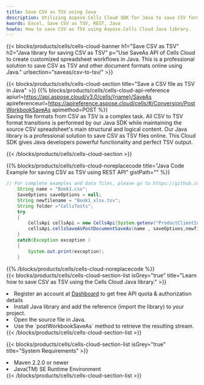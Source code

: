 ```yaml
---
title: Save CSV as TSV using Java 
description: Utilizing Aspose.Cells Cloud SDK for Java to save CSV format file as TSV format file. 
kwords: Excel, Save CSV as TSV, REST, Java
howto: How to save CSV as TSV using Aspose.Cells Cloud Java library.
---
```



{{< blocks/products/cells/cells-cloud-banner h1="Save CSV as TSV" h2="Java library for saving CSV as TSV" p="Use SaveAs API of Cells Cloud to create customized spreadsheet workflows in Java. This is a professional solution to save CSV as TSV and other document formats online using Java." urlsection="saveas/csv-to-tsv/" >}}

{{< blocks/products/cells/cells-cloud-section  title="Save a CSV file as TSV in Java" >}}
{{% blocks/products/cells/cells-cloud-api-reference  apiurl=https://api.aspose.cloud/v3.0/cells/{name}/SaveAs  apireferenceurl=https://apireference.aspose.cloud/cells/#/Conversion/PostWorkbookSaveAs  apimethod=POST %}}
<br/>
Saving file formats from CSV as TSV is a complex task. All CSV to TSV format transitions is performed by our Java SDK while maintaining the source CSV spreadsheet's main structural and logical content. Our Java library is a professional solution to save CSV as TSV files online. This Cloud SDK gives Java developers powerful functionality and perfect TSV output.

{{< /blocks/products/cells/cells-cloud-section >}}

{{% blocks/products/cells/cells-cloud-noreplacecode title="Java Code Example for saving CSV as TSV using REST API" gistPath="" %}}
  
```java
// For complete examples and data files, please go to https://github.com/aspose-cells-cloud/aspose-cells-cloud-java/
    String name = "Book1.csv";
    SaveOptions saveOptions = null;
    String newfilename = "Book1_xlsx.tsv";
    String folder ="CellsTests";
    try 
    {
        CellsApi cellsApi = new CellsApi(System.getenv("ProductClientId"), System.getenv("ProductClientSecret"));
        cellsApi.cellsSaveAsPostDocumentSaveAs(name , saveOptions,newfilename,false,false,folder,null,null,null,true);                       
    }
    catch(Exception exception )
    {
        System.out.print(exception);
    }
```
  
{{% /blocks/products/cells/cells-cloud-noreplacecode  %}}
<br/>
{{< blocks/products/cells/cells-cloud-section-list isGrey="true"  title="Learn how to save CSV as TSV using the Cells Cloud Java library." >}}
<li>Register an account at <a href="https://dashboard.aspose.cloud/">Dashboard</a> to get free API quota & authorization details</li>
<li>Install Java library and add the reference (import the library) to your project.</li>
<li>Open the source file in Java.</li>
<li>Use the `postWorkbookSaveAs` method to retrieve the resulting stream.</li>
{{< /blocks/products/cells/cells-cloud-section-list >}}

{{< blocks/products/cells/cells-cloud-section-list isGrey="true"  title="System Requirements" >}}
<li>Maven 2.2.0 or newer</li>
<li>Java(TM) SE Runtime Environment</li>
{{< /blocks/products/cells/cells-cloud-section-list >}}
